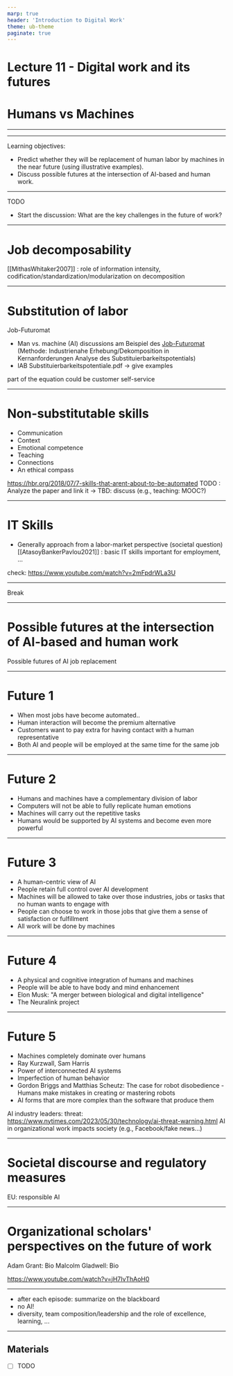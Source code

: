 ```yaml
---
marp: true
header: 'Introduction to Digital Work'
theme: ub-theme
paginate: true
---
```


<!-- _class: lead -->

# Lecture 11 - Digital work and its futures

# Humans vs Machines

---

<!-- _class: overview_part_5 -->

---

Learning objectives: 

- Predict whether they will be replacement of human labor by machines in the near future (using illustrative examples).
- Discuss possible futures at the intersection of AI-based and human work.

---

TODO 

- Start the discussion: What are the key challenges in the future of work?

<!-- 
Simon Sinek: there's a lot in the air right now / nobody knows exactly where it will land
- example: remote work (people telling their managers that they've moved to Florida / Twitter calling back employees)

world economic forum:
https://www.youtube.com/watch?v=EuDnSqAo784


https://www.youtube.com/watch?v=JyTqt5G-phs

- Use videos to illustrate trends / get experts assessments

nice AI/automation/robotics examples (6 years old but interesting)
https://www.youtube.com/watch?v=dRw4d2Si8LA
-->

---

# Job decomposability

[[MithasWhitaker2007]] : role of information intensity, codification/standardization/modularization on decomposition
 
---

# Substitution of labor

Job-Futuromat

- Man vs. machine (AI) discussions am Beispiel des [Job-Futuromat](https://job-futuromat.iab.de/) (Methode: Industrienahe Erhebung/Dekomposition in Kernanforderungen Analyse des Substituierbarkeitspotentials)
- IAB Substituierbarkeitspotentiale.pdf
-> give examples

part of the equation could be customer self-service

---

# Non-substitutable skills

- Communication
- Context
- Emotional competence
- Teaching
- Connections
- An ethical compass

https://hbr.org/2018/07/7-skills-that-arent-about-to-be-automated
TODO : Analyze the paper and link it
-> TBD: discuss (e.g., teaching: MOOC?)

---

# IT Skills

- Generally approach from a labor-market perspective (societal question)
[[AtasoyBankerPavlou2021]] : basic IT skills important for employment, ...


check: https://www.youtube.com/watch?v=2mFpdrWLa3U

<!-- https://www.coursera.org/learn/ai-business-future-of-work/lecture/WEV1z/a-theory-of-ai-job-replacement -->

---

Break

---

# Possible futures at the intersection of AI-based and human work

Possible futures of AI job replacement


---

# Future 1

- When most jobs have become automated..
- Human interaction will become the premium alternative
- Customers want to pay extra for having contact with a human representative
- Both AI and people will be employed at the same time for the same job

---

# Future 2

- Humans and machines have a complementary division of labor
- Computers will not be able to fully replicate human emotions
- Machines will carry out the repetitive tasks
- Humans would be supported by AI systems and become even more powerful

<!-- 
(uncanny valley)
-->
---

# Future 3

- A human-centric view of AI
- People retain full control over AI development
- Machines will be allowed to take over those industries, jobs or tasks that no human wants to engage with
- People can choose to work in those jobs that give them a sense of satisfaction or fulfillment
- All work will be done by machines

---

# Future 4

- A physical and cognitive integration of humans and machines
- People will be able to have body and mind enhancement
- Elon Musk: "A merger between biological and digital intelligence"
- The Neuralink project

---

# Future 5

- Machines completely dominate over humans
- Ray Kurzwall, Sam Harris
- Power of interconnected AI systems
- Imperfection of human behavior
- Gordon Briggs and Matthias Scheutz:  The case for robot disobedience
-Humans make mistakes in creating or mastering robots
- AI forms that are more complex than the software that produce them

AI industry leaders: threat:
https://www.nytimes.com/2023/05/30/technology/ai-threat-warning.html
AI in organizational work impacts society (e.g., Facebook/fake news...)

<!-- 
drone "apparently" attacking commander
https://www.theregister.com/2023/06/02/ai_drone_simulation/
-->

---

# Societal discourse and regulatory measures

EU: responsible AI

<!-- 
Challenges: when to prefer AI or human decisions
- decision process: Cognitive biases vs. training data problems
- decision outcome: ethical, "optimal", ... 

AI - also: Quantum Computing -->

---

# Organizational scholars' perspectives on the future of work

Adam Grant: Bio
Malcolm Gladwell: Bio

https://www.youtube.com/watch?v=jH7IvThAoH0

---

- after each episode: summarize on the blackboard
- no AI!
- diversity, team composition/leadership and the role of excellence, learning, ...

---

## Materials

- [ ] TODO

<!--
TBD: blockchain networks/DAO and the implications/opportunities for the future of work (trust, disintermediation/direct interaction with objects)


ChatGPT:
- used as a coding co-pilot 
- Banned on UNSW campus
- example task for students: find the sources that led to a ChatGPT response
- potential pitfall: ChatGPT content is copyright licensed
- Blair Wang: potential way of addressing ChatGPT: include figures/diagrams (ChatGPT cannot do that yet), or require reflection related to the team

Check works of Tina Klüwer

Comparison: Humans vs. machines

[[JainPadmanabhanPavlouEtAl2018]]: ... the main intellectual advances will be made by men and computers working together in intimate association. (Licklider 1960)

Machines outperform humans in (most traditional economic measures)
- reliability (errors)
- cost of operation (think: production of intangible artefacts: cost of copying/... is close to zero)
- mechanical precision (surgeons)
- computational power
Humans outperform machines (more important when "basic needs" are met / Maslow?)
- compassion
- fairness
- democracy
- fulfillment
 
Futuromat: substituierbarkeit von Berufen
http://doku.iab.de/kurzber/2018/kb0418.pdf
-   Automatization (robots), industry 4.0 -> replace particular types of labor
- Machine capabilities: from powering the conveyor belt to surpassing surgeons in precision

- Types of digital work (classification)

- Digital work (Definition? - ggf. Begriff prägen? Bereiche klären: IT/Produktion/...?), Prozess, Verhalten, Technologie
- TBD: Competences for digital work (TBD),

-- Next chapters: implicitly: excell individually, excell in a team, excell with a crowd --> 
